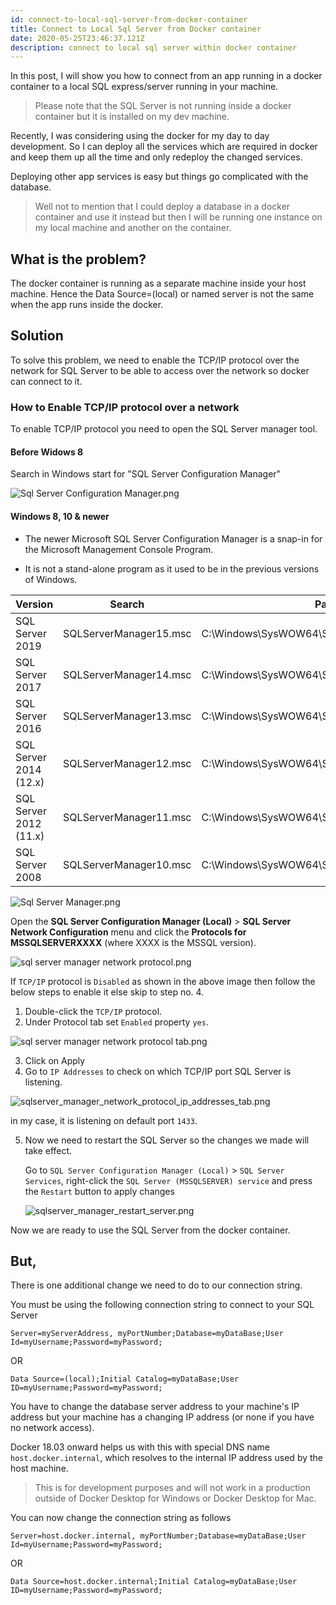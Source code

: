 ```yaml
---
id: connect-to-local-sql-server-from-docker-container
title: Connect to Local Sql Server from Docker container
date: 2020-05-25T23:46:37.121Z
description: connect to local sql server within docker container
---
```

In this post, I will show you how to connect from an app running in a docker container to a local SQL express/server running in your machine.

> Please note that the SQL Server is not running inside a docker container but it is installed on my dev machine.

Recently, I was considering using the docker for my day to day development. So I can deploy all the services which are required in docker and keep them up all the time and only redeploy the changed services.

Deploying other app services is easy but things go complicated with the database. 

> Well not to mention that I could deploy a database in a docker container and use it instead but then I will be running one instance on my local machine and another on the container.

## What is the problem?

The docker container is running as a separate machine inside your host machine. Hence the Data Source=(local) or named server is not the same when the app runs inside the docker.

## Solution

To solve this problem, we need to enable the TCP/IP protocol over the network for SQL Server to be able to access over the network so docker can connect to it.

### How to Enable TCP/IP protocol over a network

To enable TCP/IP protocol you need to open the SQL Server manager tool.

  #### Before Widows 8

  Search in Windows start for "SQL Server Configuration Manager"


  ![Sql Server Configuration Manager.png](SqlServerConfigurationManager.png)

  #### Windows 8, 10 & newer

  - The newer Microsoft SQL Server Configuration Manager is a snap-in for the Microsoft Management Console Program.

  - It is not a stand-alone program as it used to be in the previous versions of Windows.


  | Version | Search | Path |
  |---|---|---|
  | SQL Server 2019         | SQLServerManager15.msc |  C:\Windows\SysWOW64\SQLServerManager15.msc |
  | SQL Server 2017         | SQLServerManager14.msc |  C:\Windows\SysWOW64\SQLServerManager14.msc |
  | SQL Server 2016         | SQLServerManager13.msc |  C:\Windows\SysWOW64\SQLServerManager13.msc |
  | SQL Server 2014 (12.x)  | SQLServerManager12.msc |  C:\Windows\SysWOW64\SQLServerManager12.msc |
  | SQL Server 2012 (11.x)  | SQLServerManager11.msc |  C:\Windows\SysWOW64\SQLServerManager11.msc |
  | SQL Server 2008         | SQLServerManager10.msc |  C:\Windows\SysWOW64\SQLServerManager10.msc |

  ![Sql Server Manager.png](SqlServerManager.png)


Open the **SQL Server Configuration Manager (Local)** > **SQL Server Network Configuration** menu and click the **Protocols for MSSQLSERVERXXXX** (where XXXX is the MSSQL version).

  ![sql server manager network protocol.png](sqlserver_manager_network_protocol.png)

If `TCP/IP` protocol is `Disabled` as shown in the above image then follow the below steps to enable it else skip to step no. 4.

1. Double-click the `TCP/IP` protocol.
2. Under Protocol tab set `Enabled` property `yes`.

  ![sql server manager network protocol tab.png](sqlserver_manager_network_protocol_tab.png)

3. Click on Apply
4. Go to `IP Addresses` to check on which TCP/IP port SQL Server is listening.

  ![sqlserver_manager_network_protocol_ip_addresses_tab.png](sqlserver_manager_network_protocol_ip_addresses_tab.png)
  
  in my case, it is listening on default port `1433`.

5. Now we need to restart the SQL Server so the changes we made will take effect.

    Go to `SQL Server Configuration Manager (Local)` > `SQL Server Services`, right-click the `SQL Server (MSSQLSERVER) service` and press the `Restart` button to apply changes

    ![sqlserver_manager_restart_server.png](sqlserver_manager_restart_server.png)


Now we are ready to use the SQL Server from the docker container.

## But,

There is one additional change we need to do to our connection string.

You must be using the following connection string to connect to your SQL Server

```
Server=myServerAddress, myPortNumber;Database=myDataBase;User Id=myUsername;Password=myPassword;
```
OR

```
Data Source=(local);Initial Catalog=myDataBase;User ID=myUsername;Password=myPassword;
```

You have to change the database server address to your machine's IP address but your machine has a changing IP address (or none if you have no network access).

Docker 18.03 onward helps us with this with special DNS name `host.docker.internal`, which resolves to the internal IP address used by the host machine.

> This is for development purposes and will not work in a production outside of Docker Desktop for Windows or Docker Desktop for Mac.

You can now change the connection string as follows
```
Server=host.docker.internal, myPortNumber;Database=myDataBase;User Id=myUsername;Password=myPassword;
```
OR

```
Data Source=host.docker.internal;Initial Catalog=myDataBase;User ID=myUsername;Password=myPassword;
```

